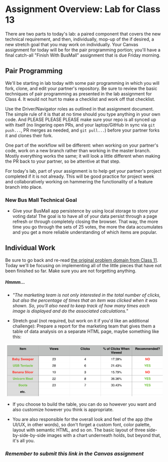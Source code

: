 # Assignment Overview: Lab for Class 13

There are two parts to today's lab: a paired component that covers the new technical requirement, and then, individually, mop-up of the  if desired, a new stretch goal that you may work on individually. Your Canvas assignment for today will be for the pair programming portion; you'll have a final catch-all "Finish With BusMall" assignment that is due Friday morning.

## Pair Programming

We'll be starting in lab today with some pair programming in which you will fork, clone, and edit your partner's repository. Be sure to review the basic techniques of pair programming as presented in the lab assignment for Class 4. It would not hurt to make a checklist and work off that checklist.

Use the Driver/Navigator roles as outlined in that assignment document. The simple rule of it is that at no time should you type anything in your own code. And PLEASE PLEASE PLEASE make sure your repo is all synced up with itself (no lingering open PRs, and your laptop/GitHub in sync via `git push...`, PR merges as needed, and `git pull...`) before your partner forks it and clones their fork.

One part of the workflow will be different: when working on your partner's code, work on a new branch rather than working in the master branch. Mostly everything works the same; it will look a little different when making the PR back to your partner, so be attentive at that step.

For today's lab, part of your assignment is to help get your partner's project completed if it is not already. This will be good practice for project week and collaboratively working on hammering the functionality of a feature branch into place.

### New Bus Mall Technical Goal

- Give your BusMall app persistence by using local storage to store your voting data! The goal is to have all of your data persist through a page refresh or through completely closing the browser. That way, the more time you go through the sets of 25 votes, the more the data accumulates and you get a more reliable understanding of which items are popular.

## Individual Work

Be sure to go back and re-read [the original problem domain from Class 11](https://github.com/codefellows/seattle-201d17/tree/master/class-11-av-practical-clicktracker/lab). Today we'll be focusing on implementing all of the little pieces that have not been finished so far. Make sure you are not forgetting anything.

##### Hmmm...

- *"The marketing team is not only interested in the total number of clicks, but also the percentage of times that an item was clicked when it was shown. So, you'll also need to keep track of how many times each image is displayed and do the associated calculations."*

- Stretch goal (not required, but work on it if you'd like an additional challenge): Prepare a report for the marketing team that gives them a table of data analysis on a separate HTML page, maybe something like this:

![table](table-sample.png)

- If you choose to build the table, you can do so however you want and also customize however you think is appropriate.

- You are also responsible for the overall look and feel of the app (the UI/UX, in other words), so don't forget a custom font, color palette, layout with semantic HTML, and so on. The basic layout of three side-by-side-by-side images with a chart underneath holds, but beyond that, it's all you.

### *Remember to submit this link in the Canvas assignment*
